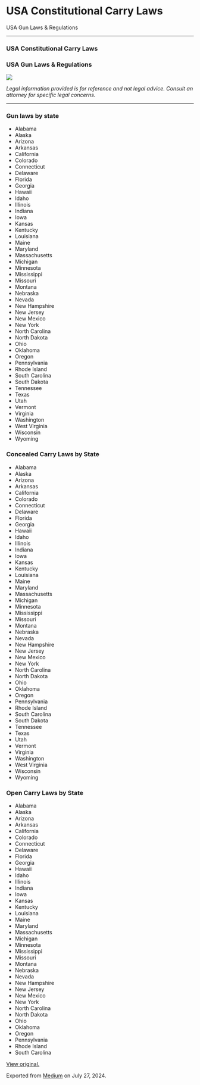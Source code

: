 # USA Constitutional Carry Laws

USA Gun Laws & Regulations 

* * *

### **USA Constitutional Carry Laws**

### USA Gun Laws & Regulations

![](https://cdn-images-1.medium.com/max/1200/1*Iv_5aAwsxwcanAy2EsECag.jpeg)

 _Legal information provided is for reference and not legal advice. Consult an attorney for specific legal concerns._

* * *

  


### Gun laws by state

  * Alabama
  * Alaska
  * Arizona
  * Arkansas
  * California
  * Colorado
  * Connecticut
  * Delaware
  * Florida
  * Georgia
  * Hawaii
  * Idaho
  * Illinois
  * Indiana
  * Iowa
  * Kansas
  * Kentucky
  * Louisiana
  * Maine
  * Maryland
  * Massachusetts
  * Michigan
  * Minnesota
  * Mississippi
  * Missouri
  * Montana
  * Nebraska
  * Nevada
  * New Hampshire
  * New Jersey
  * New Mexico
  * New York
  * North Carolina
  * North Dakota
  * Ohio
  * Oklahoma
  * Oregon
  * Pennsylvania
  * Rhode Island
  * South Carolina
  * South Dakota
  * Tennessee
  * Texas
  * Utah
  * Vermont
  * Virginia
  * Washington
  * West Virginia
  * Wisconsin
  * Wyoming



### Concealed Carry Laws by State

  * Alabama
  * Alaska
  * Arizona
  * Arkansas
  * California
  * Colorado
  * Connecticut
  * Delaware
  * Florida
  * Georgia
  * Hawaii
  * Idaho
  * Illinois
  * Indiana
  * Iowa
  * Kansas
  * Kentucky
  * Louisiana
  * Maine
  * Maryland
  * Massachusetts
  * Michigan
  * Minnesota
  * Mississippi
  * Missouri
  * Montana
  * Nebraska
  * Nevada
  * New Hampshire
  * New Jersey
  * New Mexico
  * New York
  * North Carolina
  * North Dakota
  * Ohio
  * Oklahoma
  * Oregon
  * Pennsylvania
  * Rhode Island
  * South Carolina
  * South Dakota
  * Tennessee
  * Texas
  * Utah
  * Vermont
  * Virginia
  * Washington
  * West Virginia
  * Wisconsin
  * Wyoming



### Open Carry Laws by State

  * Alabama
  * Alaska
  * Arizona
  * Arkansas
  * California
  * Colorado
  * Connecticut
  * Delaware
  * Florida
  * Georgia
  * Hawaii
  * Idaho
  * Illinois
  * Indiana
  * Iowa
  * Kansas
  * Kentucky
  * Louisiana
  * Maine
  * Maryland
  * Massachusetts
  * Michigan
  * Minnesota
  * Mississippi
  * Missouri
  * Montana
  * Nebraska
  * Nevada
  * New Hampshire
  * New Jersey
  * New Mexico
  * New York
  * North Carolina
  * North Dakota
  * Ohio
  * Oklahoma
  * Oregon
  * Pennsylvania
  * Rhode Island
  * South Carolina



[View original.](https://medium.com/p/b35ecf1c384e)

Exported from [Medium](https://medium.com) on July 27, 2024.
